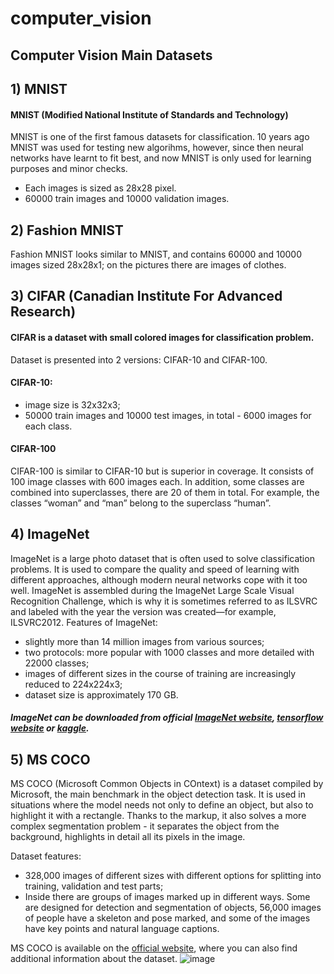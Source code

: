 # computer_vision

## Computer Vision Main Datasets

## 1) MNIST

#### MNIST (Modified National Institute of Standards and Technology)
MNIST is one of the first famous datasets for classification.
10 years ago MNIST was used for testing new algorihms, however, since then neural networks have learnt to fit best, and now MNIST is only used for learning purposes and minor checks. 
- Each images is sized as 28х28 pixel.
- 60000 train images and 10000 validation images.

## 2) Fashion MNIST

Fashion MNIST looks similar to MNIST, and contains 60000 and 10000 images sized 28х28х1; on the pictures there are images of clothes.

## 3) CIFAR (Canadian Institute For Advanced Research)

#### CIFAR is a dataset with small colored images for classification problem. 
Dataset is presented into 2 versions: CIFAR-10 and CIFAR-100.

#### CIFAR-10:
- image size is 32х32х3;
- 50000 train images and 10000 test images, in total - 6000 images for each class.

#### CIFAR-100 
CIFAR-100 is similar to CIFAR-10 but is superior in coverage. It consists of 100 image classes with 600 images each. In addition, some classes are combined into superclasses, there are 20 of them in total. For example, the classes “woman” and “man” belong to the superclass “human”.

## 4) ImageNet 
ImageNet is a large photo dataset that is often used to solve classification problems. It is used to compare the quality and speed of learning with different approaches, although modern neural networks cope with it too well. ImageNet is assembled during the ImageNet Large Scale Visual Recognition Challenge, which is why it is sometimes referred to as ILSVRC and labeled with the year the version was created—for example, ILSVRC2012.
Features of ImageNet:

- slightly more than 14 million images from various sources;
- two protocols: more popular with 1000 classes and more detailed with 22000 classes;
- images of different sizes in the course of training are increasingly reduced to 224x224x3;
- dataset size is approximately 170 GB.

##### ImageNet can be downloaded from official [ImageNet website](https://www.image-net.org/), [tensorflow website](https://www.tensorflow.org/datasets/catalog/imagenet2012) or [kaggle](https://www.kaggle.com/competitions/imagenet-object-localization-challenge/overview).

## 5) MS COCO

MS COCO (Microsoft Common Objects in COntext) is a dataset compiled by Microsoft, the main benchmark in the object detection task. It is used in situations where the model needs not only to define an object, but also to highlight it with a rectangle. Thanks to the markup, it also solves a more complex segmentation problem - it separates the object from the background, highlights in detail all its pixels in the image.

Dataset features:

- 328,000 images of different sizes with different options for splitting into training, validation and test parts;
- Inside there are groups of images marked up in different ways. Some are designed for detection and segmentation of objects, 56,000 images of people have a skeleton and pose marked, and some of the images have key points and natural language captions.

MS COCO is available on the [official website](https://cocodataset.org/), where you can also find additional information about the dataset.
![image](https://user-images.githubusercontent.com/18750837/209570747-ff1287e8-cd87-4675-bb6e-df4a42b7e4e2.png)

